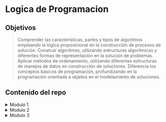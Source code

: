 # Logica de Programacion

## Objetivos

> Comprender las características, partes y tipos de algoritmos empleando la lógica proposicional en la construcción de procesos de solución.
> Construir algoritmos, utilizando estructuras algorítmicas y diferentes formas de representación en la solución de problemas.
> Aplicar métodos de ordenamiento, utilizando diferentes estructuras de manejos de datos en construcción de soluciones.
> Diferencia los conceptos básicos de programación, profundizando en la programación orientada a objetos en el modelamiento de soluciones.

## Contenido del repo

<details>
<summary>Modulo 1</summary>

1. Trabajo practico (API-1.cpp)
2. Tarea (Ejercicios_Modulo_1)

</details>

<details>
<summary>Modulo 2</summary>
  
1. Trabajo practico (API-2.cpp)
2. Tarea (Ejercicios_Modulo_2)

</details>

<details>
<summary>Modulo 3</summary>

1. Trabajo practico (API-3.cpp)
2. Tarea (Ejercicios_Modulo_3)

</details>
